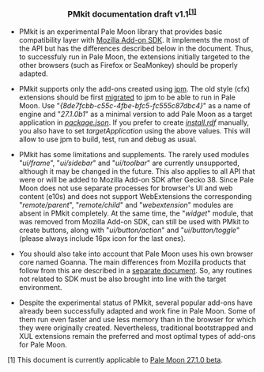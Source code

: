 <h3 align="center">PMkit documentation draft v1.1<sup><a href="#note1">[1]</a></sup></h3>

* PMkit is an experimental Pale Moon library that provides basic compatibility layer with [Mozilla Add-on SDK](https://developer.mozilla.org/en-US/Add-ons/SDK). It implements the most of the API but has the differences described below in the document. Thus, to successfuly run in Pale Moon, the extensions initially targeted to the other browsers (such as Firefox or SeaMonkey) should be properly adapted.

* PMkit supports only the add-ons created using [jpm](https://developer.mozilla.org/en-US/Add-ons/SDK/Tools/jpm). The old style (cfx) extensions should be first [migrated](https://developer.mozilla.org/en-US/Add-ons/SDK/Tools/cfx_to_jpm) to jpm to be able to run in Pale Moon. Use "*{8de7fcbb-c55c-4fbe-bfc5-fc555c87dbc4}*" as a name of engine and "*27.1.0b1*" as a minimal version to add Pale Moon as a target application in *[package.json](https://developer.mozilla.org/en-US/Add-ons/SDK/Tools/package_json#Key_reference)*. If you prefer to create *[install.rdf](https://developer.mozilla.org/en-US/Add-ons/Install_Manifests#targetApplication)* manually, you also have to set *targetApplication* using the above values. This will allow to use jpm to build, test, run and debug as usual.

* PMkit has some limitations and supplements. The rarely used modules "*ui/frame*", "*ui/sidebar*" and "*ui/toolbar*" are currently unsupported, although it may be changed in the future. This also applies to all API that were or will be added to Mozilla Add-on SDK after Gecko 38. Since Pale Moon does not use separate processes for browser's UI and web content (e10s) and does not support WebExtensions the corresponding "*remote/parent*", "*remote/child*" and "*webextension*" modules are absent in PMkit completely. At the same time, the "*widget*" module, that was removed from Mozilla Add-on SDK, can still be used with PMkit to create buttons, along with "*ui/button/action*" and "*ui/button/toggle*" (please always include 16px icon for the last ones).

* You should also take into account that Pale Moon uses his own browser core named Goanna. The main differences from Mozilla products that follow from this are described in a [separate document](http://www.palemoon.org/technical.shtml#Firefox_Differences). So, any routines not related to SDK must be also brought into line with the target environment.

* Despite the experimental status of PMkit, several popular add-ons have already been successfully adapted and work fine in Pale Moon. Some of them run even faster and use less memory than in the browser for which they were originally created. Nevertheless, traditional bootstrapped and XUL extensions remain the preferred and most optimal types of add-ons for Pale Moon.

<a name="note1">[1]</a> This document is currently applicable to [Pale Moon 27.1.0 beta](https://forum.palemoon.org/viewtopic.php?f=1&t=14455).
